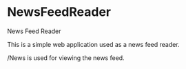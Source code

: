NewsFeedReader
==============

News Feed Reader

This is a simple web application used as a news feed reader.

/News is used for viewing the news feed.
